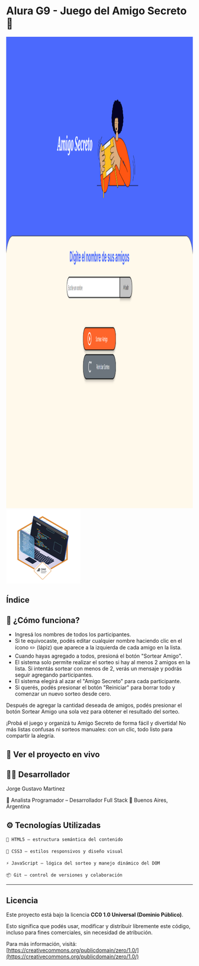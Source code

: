# Alura G9 - Juego del Amigo Secreto 🎁

<img width="2288" height="1272" alt="imagen" src="https://github.com/TnlComputer/alura-G9-Amigo-Secreto/blob/main/portada amigo secreoto.png" />
<img width="200" height="200" alt="imagen" src="https://github.com/TnlComputer/alura-G9-Amigo-Secreto/blob/main/Insignia%20Challenge%20Sorteo%20Amigo.webp" />

## Índice

## 🧩 ¿Cómo funciona?

- Ingresá los nombres de todos los participantes.
- Si te equivocaste, podés editar cualquier nombre haciendo clic en el ícono ✏️ (lápiz) que aparece a la izquierda de cada amigo en la lista.
- Cuando hayas agregado a todos, presioná el botón "Sortear Amigo".
- El sistema solo permite realizar el sorteo si hay al menos 2 amigos en la lista. Si intentás sortear con menos de 2, verás un mensaje y podrás seguir agregando participantes.
- El sistema elegirá al azar el "Amigo Secreto" para cada participante.
- Si querés, podés presionar el botón "Reiniciar" para borrar todo y comenzar un nuevo sorteo desde cero.

Después de agregar la cantidad deseada de amigos,
podés presionar el botón Sortear Amigo una sola vez para obtener el resultado del sorteo.

¡Probá el juego y organizá tu Amigo Secreto de forma fácil y divertida!
No más listas confusas ni sorteos manuales: con un clic, todo listo para compartir la alegría.


## 🔗 Ver el proyecto en vivo


## 👨‍💻 Desarrollador

Jorge Gustavo Martinez

💼 Analista Programador – Desarrollador Full Stack
📍 Buenos Aires, Argentina


## ⚙️ Tecnologías Utilizadas

    🧱 HTML5 — estructura semántica del contenido

    🎨 CSS3 — estilos responsivos y diseño visual

    ⚡ JavaScript — lógica del sorteo y manejo dinámico del DOM

    📦 Git — control de versiones y colaboración
    
---

## Licencia

Este proyecto está bajo la licencia **CC0 1.0 Universal (Dominio Público)**.

Esto significa que podés usar, modificar y distribuir libremente este código, incluso para fines comerciales, sin necesidad de atribución.

Para más información, visitá:  
[https://creativecommons.org/publicdomain/zero/1.0/](https://creativecommons.org/publicdomain/zero/1.0/)






